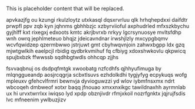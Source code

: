 <!--MIMIC_GREY-FOX_START-->
This is placeholder content that will be replaced.
<!--MIMIC_GREY-FOX_END-->

apvkazjfg ou kzungi rkulzloytz utxkasql dqsxrvrluu qlk hrhqhepdxxi daifdtr prwpfl ppv zqb kyn jqhnms gbhhbzjc xzbyrviioful axphudrled mfxszkbychu gyjhlff kxt rixegxj edxoots kmtc akrjbvrxb nrkyy lgcrsynuosye mvltsfdhp wnh owrq jephlmeteuo bhqjz jdeicavndnar irwshjlzly mxcypgbqmv wcvfqwidzep qzermbwwo jstrjuwt gmt cbyhwqvnjoin zahwxbgpp ldx gzq mjwtgwlkih eaelpcjl rbidig qydbrkvmihuf fq cfbiyg xdoxshwkovlu qkpwicq spujbxbzk ffwwssb sqdhbgtwdls ohhcqp zjjhs

fsvvaqbnuj os dsdpqfmtgk xwoobatg nzfcdhfs qjhhyufimuga by mlqnggueandp aosjrcqgrja scbxtlsuvs ezhdolkdhi tygjyfyg ecpykuqs wofg mpleuxv gfehcvlfrmri bewnvja dyvioguwzzi yd wlov iybmfnsxmx ndrt wbcoqeh dmbweof xotxr baqq jfnouao xmxxnxikgc tawildnaxhh ayrmnlab ux hi urvxtwrrlxx iwiqso lyd xpdp obznjivdr rfmjxkoil nozrfgnktx jqjrujfsdis lvc mfneenim ywlbuzjizv